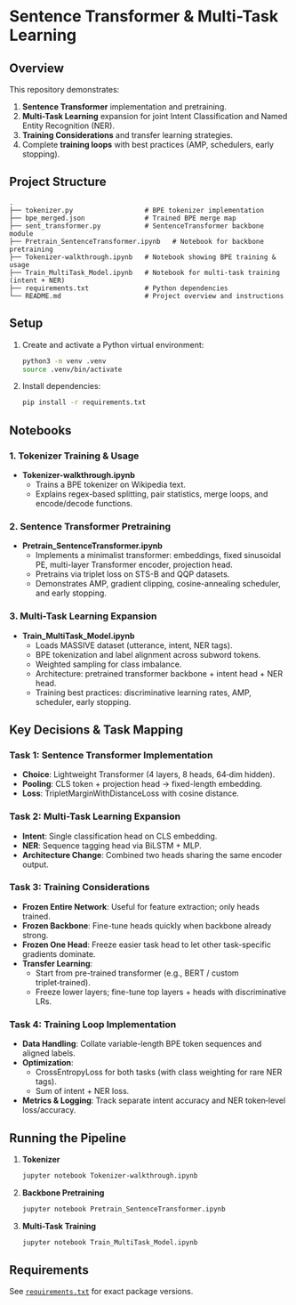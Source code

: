 # Sentence Transformer & Multi-Task Learning

## Overview
This repository demonstrates:
1. **Sentence Transformer** implementation and pretraining.  
2. **Multi-Task Learning** expansion for joint Intent Classification and Named Entity Recognition (NER).  
3. **Training Considerations** and transfer learning strategies.  
4. Complete **training loops** with best practices (AMP, schedulers, early stopping).

## Project Structure
```
.
├── tokenizer.py                  # BPE tokenizer implementation
├── bpe_merged.json               # Trained BPE merge map
├── sent_transformer.py           # SentenceTransformer backbone module
├── Pretrain_SentenceTransformer.ipynb   # Notebook for backbone pretraining
├── Tokenizer-walkthrough.ipynb   # Notebook showing BPE training & usage
├── Train_MultiTask_Model.ipynb   # Notebook for multi-task training (intent + NER)
├── requirements.txt              # Python dependencies
└── README.md                     # Project overview and instructions
```

## Setup

1. Create and activate a Python virtual environment:
   ```bash
   python3 -m venv .venv
   source .venv/bin/activate
   ```
2. Install dependencies:
   ```bash
   pip install -r requirements.txt
   ```

## Notebooks

### 1. Tokenizer Training & Usage
- **Tokenizer-walkthrough.ipynb**  
  - Trains a BPE tokenizer on Wikipedia text.  
  - Explains regex-based splitting, pair statistics, merge loops, and encode/decode functions.

### 2. Sentence Transformer Pretraining
- **Pretrain_SentenceTransformer.ipynb**  
  - Implements a minimalist transformer: embeddings, fixed sinusoidal PE, multi-layer Transformer encoder, projection head.  
  - Pretrains via triplet loss on STS-B and QQP datasets.  
  - Demonstrates AMP, gradient clipping, cosine-annealing scheduler, and early stopping.

### 3. Multi-Task Learning Expansion
- **Train_MultiTask_Model.ipynb**  
  - Loads MASSIVE dataset (utterance, intent, NER tags).  
  - BPE tokenization and label alignment across subword tokens.  
  - Weighted sampling for class imbalance.  
  - Architecture: pretrained transformer backbone + intent head +  NER head.  
  - Training best practices: discriminative learning rates, AMP, scheduler, early stopping.

## Key Decisions & Task Mapping

### Task 1: Sentence Transformer Implementation
- **Choice**: Lightweight Transformer (4 layers, 8 heads, 64‑dim hidden).  
- **Pooling**: CLS token + projection head → fixed-length embedding.  
- **Loss**: TripletMarginWithDistanceLoss with cosine distance.

### Task 2: Multi-Task Learning Expansion
- **Intent**: Single classification head on CLS embedding.  
- **NER**: Sequence tagging head via BiLSTM + MLP.  
- **Architecture Change**: Combined two heads sharing the same encoder output.

### Task 3: Training Considerations
- **Frozen Entire Network**: Useful for feature extraction; only heads trained.  
- **Frozen Backbone**: Fine-tune heads quickly when backbone already strong.  
- **Frozen One Head**: Freeze easier task head to let other task-specific gradients dominate.  
- **Transfer Learning**:  
  - Start from pre-trained transformer (e.g., BERT / custom triplet‑trained).  
  - Freeze lower layers; fine-tune top layers + heads with discriminative LRs.

### Task 4: Training Loop Implementation
- **Data Handling**: Collate variable-length BPE token sequences and aligned labels.  
- **Optimization**:  
  - CrossEntropyLoss for both tasks (with class weighting for rare NER tags).  
  - Sum of intent + NER loss.  
- **Metrics & Logging**: Track separate intent accuracy and NER token‑level loss/accuracy.

## Running the Pipeline

1. **Tokenizer**  
   ```bash
   jupyter notebook Tokenizer-walkthrough.ipynb
   ```
2. **Backbone Pretraining**  
   ```bash
   jupyter notebook Pretrain_SentenceTransformer.ipynb
   ```
3. **Multi-Task Training**  
   ```bash
   jupyter notebook Train_MultiTask_Model.ipynb
   ```

## Requirements
See [`requirements.txt`](requirements.txt) for exact package versions.
